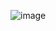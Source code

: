 ![image](https://github.com/ariis11/React-Projects/assets/47053735/65f15fbb-beaa-4524-8bd6-f4ef861284f7)
